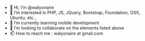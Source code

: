- 👋 Hi, I’m @walyonaire
- 👀 I’m interested in PHP, JS, JQuery, Bootstrap, Foundation, OSX, Ubuntu, etc...
- 🌱 I’m currently learning mobile development
- 💞️ I’m looking to collaborate on the elements listed above
- 📫 How to reach me : walyonaire at gmail.com

<!---
walyonaire/walyonaire is a ✨ special ✨ repository because its `README.md` (this file) appears on your GitHub profile.
You can click the Preview link to take a look at your changes.
--->
